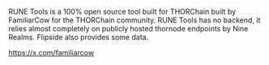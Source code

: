 RUNE Tools is a 100% open source tool built for THORChain built by FamiliarCow for the THORChain community.
RUNE Tools has no backend, it relies almost completely on publicly hosted thornode endpoints by Nine Realms.
Flipside also provides some data.

https://x.com/familiarcow
